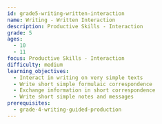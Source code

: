 ```yaml
---
id: grade5-writing-written-interaction
name: Writing - Written Interaction
description: Productive Skills - Interaction
grade: 5
ages:
  - 10
  - 11
focus: Productive Skills - Interaction
difficulty: medium
learning_objectives:
  - Interact in writing on very simple texts
  - Write short simple formulaic correspondence
  - Exchange information in short correspondence
  - Write short simple notes and messages
prerequisites:
  - grade-4-writing-guided-production
---
```


